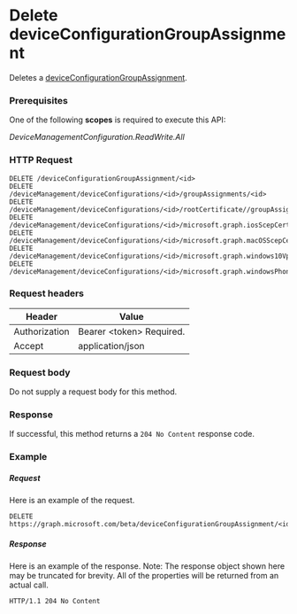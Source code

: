 ﻿# Delete deviceConfigurationGroupAssignment
Deletes a [deviceConfigurationGroupAssignment](../resources/intune_deviceconfig_deviceConfigurationGroupAssignment.md).
### Prerequisites
One of the following **scopes** is required to execute this API:

*DeviceManagementConfiguration.ReadWrite.All*
### HTTP Request
<!-- {
  "blockType": "ignored"
}
-->
```http
DELETE /deviceConfigurationGroupAssignment/<id>
DELETE /deviceManagement/deviceConfigurations/<id>/groupAssignments/<id>
DELETE /deviceManagement/deviceConfigurations/<id>/rootCertificate//groupAssignments/<id>
DELETE /deviceManagement/deviceConfigurations/<id>/microsoft.graph.iosScepCertificateProfile/rootCertificate//groupAssignments/<id>
DELETE /deviceManagement/deviceConfigurations/<id>/microsoft.graph.macOSScepCertificateProfile/rootCertificate//groupAssignments/<id>
DELETE /deviceManagement/deviceConfigurations/<id>/microsoft.graph.windows10VpnConfiguration/identityCertificate//groupAssignments/<id>
DELETE /deviceManagement/deviceConfigurations/<id>/microsoft.graph.windowsPhone81VpnConfiguration/identityCertificate//groupAssignments/<id>
```

### Request headers
|Header|Value|
|---|---|
|Authorization|Bearer &lt;token&gt; Required.|
|Accept|application/json|

### Request body
Do not supply a request body for this method.

### Response
If successful, this method returns a `204 No Content` response code.

### Example
##### Request
Here is an example of the request.
```http
DELETE https://graph.microsoft.com/beta/deviceConfigurationGroupAssignment/<id>
```

##### Response
Here is an example of the response. Note: The response object shown here may be truncated for brevity. All of the properties will be returned from an actual call.
```http
HTTP/1.1 204 No Content
```



